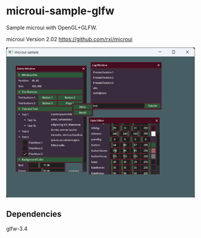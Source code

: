 # microui-sample-glfw

Sample microui with OpenGL+GLFW.

microui Version 2.02
https://github.com/rxi/microui

![screenshot](img/ss2024-11-23151943.png)

## Dependencies
glfw-3.4
